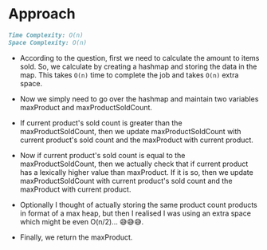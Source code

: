 # Approach

```markdown
Time Complexity: O(n)
Space Complexity: O(n)
```

- According to the question, first we need to calculate the amount to items sold. So, we calculate by creating a hashmap and storing the data in the map. This takes `O(n)` time to complete the job and takes `O(n)` extra space.

- Now we simply need to go over the hashmap and maintain two variables maxProduct and maxProductSoldCount.

- If current product's sold count is greater than the maxProductSoldCount, then we update maxProductSoldCount with current product's sold count and the maxProduct with current product.

- Now if current product's sold count is equal to the maxProductSoldCount, then we actually check that if current product has a lexically higher value than maxProduct. If it is so, then we update maxProductSoldCount with current product's sold count and the maxProduct with current product.

- Optionally I thought of actually storing the same product count products in format of a max heap, but then I realised I was using an extra space which might be even O(n/2)... 😅😅😅.

- Finally, we return the maxProduct.
